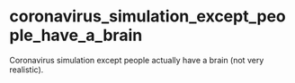 # coronavirus_simulation_except_people_have_a_brain
Coronavirus simulation except people actually have a brain (not very realistic).
